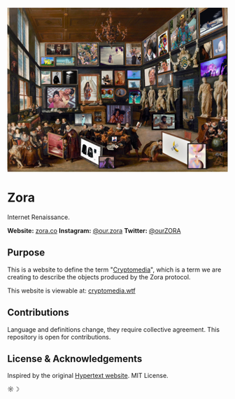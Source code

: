 ![Zora: What is Cryptomedia?](https://github.com/ourzora/cryptomedia/blob/main/renaissance.png?raw=true)


# Zora

Internet Renaissance.

**Website:** [zora.co](https://zora.co)
**Instagram:** [@our.zora](https://instagram.com/our.zora)
**Twitter:** [@ourZORA](https://twitter.com/ourZORA)

## Purpose

This is a website to define the term "[Cryptomedia](https://cryptomedia.wtf)", which is a term we are creating to describe the objects produced by the Zora protocol.

This website is viewable at: [cryptomedia.wtf](https://cryptomedia.wtf)


## Contributions

Language and definitions change, they require collective agreement. This repository is open for contributions.


## License & Acknowledgements

Inspired by the original [Hypertext website](https://www.w3.org/WhatIs.html).
MIT License.

☼☽ 



